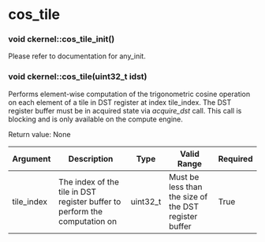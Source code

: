 # cos_tile

### void ckernel::cos_tile_init()

Please refer to documentation for any_init. 

### void ckernel::cos_tile(uint32_t idst)

Performs element-wise computation of the trigonometric cosine operation on each element of a tile in DST register at index tile_index. The DST register buffer must be in acquired state via *acquire_dst* call. This call is blocking and is only available on the compute engine.

Return value: None

| Argument      | Description                                                                | Type      | Valid Range                                           | Required       |
|---------------|----------------------------------------------------------------------------|-----------|-------------------------------------------------------|----------------|
| tile_index    | The index of the tile in DST register buffer to perform the computation on | uint32_t  | Must be less than the size of the DST register buffer | True           |
